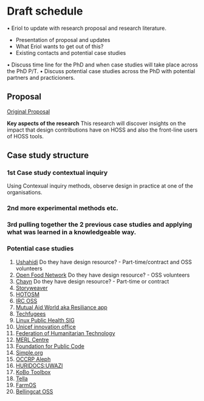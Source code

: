 # Draft schedule
•	Eriol to update with research proposal and research literature. 
  - Presentation of proposal and updates
  - What Eriol wants to get out of this?
  - Existing contacts and potential case studies
  
  
•	Discuss time line for the PhD and when case studies will take place across the PhD P/T.
•	Discuss potential case studies across the PhD with potential partners and practicioners.


## Proposal
[Original Proposal](https://github.com/Erioldoesdesign/Design_HOSS_PhD/blob/main/PhD-proposal-2020.md)

**Key aspects of the research**
This research will discover insights on the impact that design contributions have on HOSS and also the front-line users of HOSS tools.


## Case study structure
 
### 1st Case study contextual inquiry
Using Contexual inquiry methods, observe design in practice at one of the organisations.




### 2nd more experimental methods etc.



### 3rd pulling together the 2 previous case studies and applying what was learned in a knowledgeable way.



### Potential case studies

1. [Ushahidi](https://www.ushahidi.com/) Do they have design resource? - Part-time/contract and OSS volunteers
2. [Open Food Network](https://openfoodnetwork.org/) Do they have design resource? - OSS volunteers
3. [Chayn](https://chayn.co/) Do they have design resource? - Part-time or contract
4. [Storyweaver](https://storyweaver.org.in/)
5. [HOTOSM](https://www.hotosm.org/)
6. [IRC OSS](https://www.ifrc.org/en/google-custom-search/?q=open%20source)
7. [Mutual Aid World aka Resiliance app](https://mutualaid.world/)
8. [Techfugees](https://techfugees.com/)
9. [Linux Public Health SIG](https://www.lfph.io/)
10. [Unicef innovation office](https://github.com/unicef)
11. [Federation of Humanitarian Technology](https://www.federationof.tech/humanitarian-software)
12. [MERL Centre](https://socialimpact.github.com/insights/collaboration-power-merl-center/)
13. [Foundation for Public Code](https://publiccode.net/)
14. [Simple.org](https://www.simple.org/)
15. [OCCRP Aleph](https://aleph.occrp.org/)
16. [HURIDOCS:UWAZI](https://huridocs.org/technology/uwazi/)
17. [KoBo Toolbox](https://www.kobotoolbox.org/)
18. [Tella](https://tella-app.org/)
19. [FarmOS](https://github.com/farmOS)
20. [Bellingcat OSS](https://github.com/bellingcat/)
